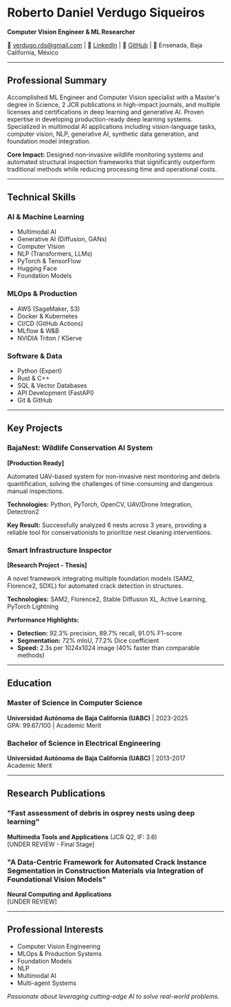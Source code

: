 # Roberto Daniel Verdugo Siqueiros
**Computer Vision Engineer & ML Researcher**

📧 verdugo.rds@gmail.com | 💼 [LinkedIn](https://linkedin.com) | 🐙 [GitHub](https://github.com) | 📍 Ensenada, Baja California, México

---

## Professional Summary

Accomplished ML Engineer and Computer Vision specialist with a Master's degree in Science, 2 JCR publications in high-impact journals, and multiple licenses and certifications in deep learning and generative AI. Proven expertise in developing production-ready deep learning systems. Specialized in multimodal AI applications including vision-language tasks, computer vision, NLP, generative AI, synthetic data generation, and foundation model integration.

**Core Impact:** Designed non-invasive wildlife monitoring systems and automated structural inspection frameworks that significantly outperform traditional methods while reducing processing time and operational costs.

---

## Technical Skills

### AI & Machine Learning
- Multimodal AI
- Generative AI (Diffusion, GANs)
- Computer Vision
- NLP (Transformers, LLMs)
- PyTorch & TensorFlow
- Hugging Face
- Foundation Models

### MLOps & Production
- AWS (SageMaker, S3)
- Docker & Kubernetes
- CI/CD (GitHub Actions)
- MLflow & W&B
- NVIDIA Triton / KServe

### Software & Data
- Python (Expert)
- Rust & C++
- SQL & Vector Databases
- API Development (FastAPI)
- Git & GitHub

---

## Key Projects

### BajaNest: Wildlife Conservation AI System
**[Production Ready]**

Automated UAV-based system for non-invasive nest monitoring and debris quantification, solving the challenges of time-consuming and dangerous manual inspections.

**Technologies:** Python, PyTorch, OpenCV, UAV/Drone Integration, Detectron2

**Key Result:** Successfully analyzed 6 nests across 3 years, providing a reliable tool for conservationists to prioritize nest cleaning interventions.

### Smart Infrastructure Inspector
**[Research Project - Thesis]**

A novel framework integrating multiple foundation models (SAM2, Florence2, SDXL) for automated crack detection in structures.

**Technologies:** SAM2, Florence2, Stable Diffusion XL, Active Learning, PyTorch Lightning

**Performance Highlights:**
- **Detection:** 92.3% precision, 89.7% recall, 91.0% F1-score
- **Segmentation:** 72% mIoU, 77.2% Dice coefficient
- **Speed:** 2.3s per 1024x1024 image (40% faster than comparable methods)

---

## Education

### Master of Science in Computer Science
**Universidad Autónoma de Baja California (UABC)** | 2023-2025  
GPA: 99.67/100 | Academic Merit

### Bachelor of Science in Electrical Engineering
**Universidad Autónoma de Baja California (UABC)** | 2013-2017  
Academic Merit

---

## Research Publications

### "Fast assessment of debris in osprey nests using deep learning"
**Multimedia Tools and Applications** (JCR Q2, IF: 3.6)  
[UNDER REVIEW - Final Stage]

### "A Data-Centric Framework for Automated Crack Instance Segmentation in Construction Materials via Integration of Foundational Vision Models"
**Neural Computing and Applications**  
[UNDER REVIEW]

---

## Professional Interests

- Computer Vision Engineering
- MLOps & Production Systems
- Foundation Models
- NLP
- Multimodal AI
- Multi-agent Systems

*Passionate about leveraging cutting-edge AI to solve real-world problems.*
